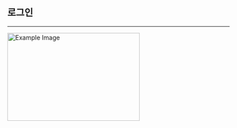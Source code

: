 ## 로그인
--------


<img src="https://example.com/example.png" alt="Example Image" width="300" height="200">
